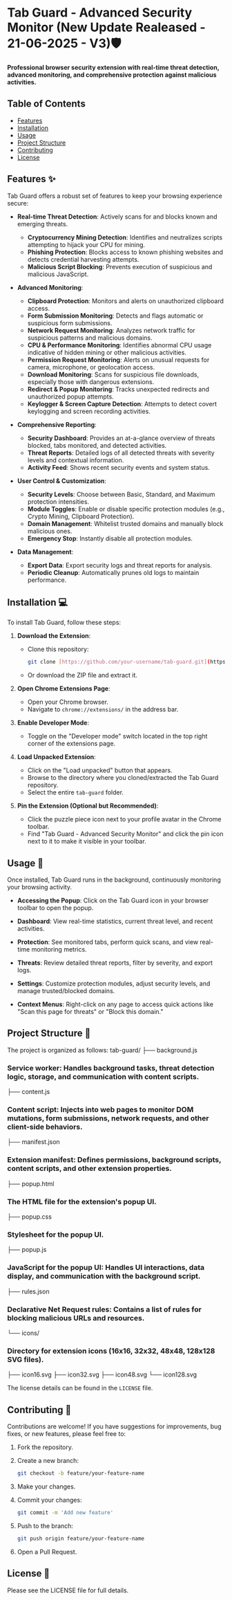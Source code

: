 # Tab Guard - Advanced Security Monitor (New Update Realeased - 21-06-2025 - V3)🛡️

**Professional browser security extension with real-time threat detection, advanced monitoring, and comprehensive protection against malicious activities.**

## Table of Contents

* [Features](#features)
* [Installation](#installation)
* [Usage](#usage)
* [Project Structure](#project-structure)
* [Contributing](#contributing)
* [License](#license)

## Features ✨

Tab Guard offers a robust set of features to keep your browsing experience secure:

* **Real-time Threat Detection**: Actively scans for and blocks known and emerging threats.
    * **Cryptocurrency Mining Detection**: Identifies and neutralizes scripts attempting to hijack your CPU for mining.
    * **Phishing Protection**: Blocks access to known phishing websites and detects credential harvesting attempts.
    * **Malicious Script Blocking**: Prevents execution of suspicious and malicious JavaScript.

* **Advanced Monitoring**:
    * **Clipboard Protection**: Monitors and alerts on unauthorized clipboard access.
    * **Form Submission Monitoring**: Detects and flags automatic or suspicious form submissions.
    * **Network Request Monitoring**: Analyzes network traffic for suspicious patterns and malicious domains.
    * **CPU & Performance Monitoring**: Identifies abnormal CPU usage indicative of hidden mining or other malicious activities.
    * **Permission Request Monitoring**: Alerts on unusual requests for camera, microphone, or geolocation access.
    * **Download Monitoring**: Scans for suspicious file downloads, especially those with dangerous extensions.
    * **Redirect & Popup Monitoring**: Tracks unexpected redirects and unauthorized popup attempts.
    * **Keylogger & Screen Capture Detection**: Attempts to detect covert keylogging and screen recording activities.

* **Comprehensive Reporting**:
    * **Security Dashboard**: Provides an at-a-glance overview of threats blocked, tabs monitored, and detected activities.
    * **Threat Reports**: Detailed logs of all detected threats with severity levels and contextual information.
    * **Activity Feed**: Shows recent security events and system status.

* **User Control & Customization**:
    * **Security Levels**: Choose between Basic, Standard, and Maximum protection intensities.
    * **Module Toggles**: Enable or disable specific protection modules (e.g., Crypto Mining, Clipboard Protection).
    * **Domain Management**: Whitelist trusted domains and manually block malicious ones.
    * **Emergency Stop**: Instantly disable all protection modules.

* **Data Management**:
    * **Export Data**: Export security logs and threat reports for analysis.
    * **Periodic Cleanup**: Automatically prunes old logs to maintain performance.

## Installation 💻

To install Tab Guard, follow these steps:

1.  **Download the Extension**:
    * Clone this repository:
        ```bash
        git clone [https://github.com/your-username/tab-guard.git](https://github.com/your-username/tab-guard.git)
        ```
    * Or download the ZIP file and extract it.

2.  **Open Chrome Extensions Page**:
    * Open your Chrome browser.
    * Navigate to `chrome://extensions/` in the address bar.

3.  **Enable Developer Mode**:
    * Toggle on the "Developer mode" switch located in the top right corner of the extensions page.

4.  **Load Unpacked Extension**:
    * Click on the "Load unpacked" button that appears.
    * Browse to the directory where you cloned/extracted the Tab Guard repository.
    * Select the entire `tab-guard` folder.

5.  **Pin the Extension (Optional but Recommended)**:
    * Click the puzzle piece icon next to your profile avatar in the Chrome toolbar.
    * Find "Tab Guard - Advanced Security Monitor" and click the pin icon next to it to make it visible in your toolbar.

## Usage 🚀

Once installed, Tab Guard runs in the background, continuously monitoring your browsing activity.

* **Accessing the Popup**: Click on the Tab Guard icon in your browser toolbar to open the popup.

* **Dashboard**: View real-time statistics, current threat level, and recent activities.

* **Protection**: See monitored tabs, perform quick scans, and view real-time monitoring metrics.

* **Threats**: Review detailed threat reports, filter by severity, and export logs.

* **Settings**: Customize protection modules, adjust security levels, and manage trusted/blocked domains.

* **Context Menus**: Right-click on any page to access quick actions like "Scan this page for threats" or "Block this domain."

## Project Structure 📁

The project is organized as follows:
tab-guard/
├── background.js     
### Service worker: Handles background tasks, threat detection logic, storage, and communication with content scripts.
├── content.js           
 ### Content script: Injects into web pages to monitor DOM mutations, form submissions, network requests, and other client-side behaviors.
├── manifest.json         
### Extension manifest: Defines permissions, background scripts, content scripts, and other extension properties.
├── popup.html            
### The HTML file for the extension's popup UI.
├── popup.css             
### Stylesheet for the popup UI.
├── popup.js              
### JavaScript for the popup UI: Handles UI interactions, data display, and communication with the background script.
├── rules.json            
### Declarative Net Request rules: Contains a list of rules for blocking malicious URLs and resources.
└── icons/                
### Directory for extension icons (16x16, 32x32, 48x48, 128x128 SVG files).
├── icon16.svg
├── icon32.svg
├── icon48.svg
└── icon128.svg

The license details can be found in the `LICENSE` file.

## Contributing 🤝

Contributions are welcome! If you have suggestions for improvements, bug fixes, or new features, please feel free to:

1.  Fork the repository.

2.  Create a new branch:
    ```bash
    git checkout -b feature/your-feature-name
    ```

3.  Make your changes.

4.  Commit your changes:
    ```bash
    git commit -m 'Add new feature'
    ```

5.  Push to the branch:
    ```bash
    git push origin feature/your-feature-name
    ```

6.  Open a Pull Request.

## License 📄

Please see the LICENSE file for full details.
